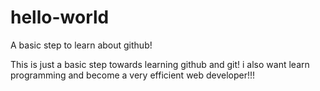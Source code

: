 # hello-world
A basic step to learn about github!

This is just a basic step towards learning github and git! i also want learn programming and become a very efficient web developer!!!
